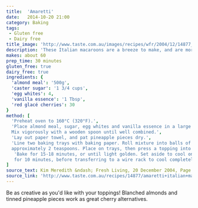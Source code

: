 ```yaml
---
title:  'Amaretti'
date:   2014-10-20 21:00
category: Baking
tags:
 - Gluten free
 - Dairy free
title_image: 'http://www.taste.com.au/images/recipes/wfr/2004/12/14877_l.jpg'
description: 'These Italian macaroons are a breeze to make, and are more filling than average cookie.'
makes: about 60
prep_time: 30 minutes
gluten_free: true
dairy_free: true
ingredients: {
  'almond meal': '500g',
  'caster sugar': '1 3/4 cups',
  'egg whites': 4,
  'vanilla essence': '1 Tbsp',
  'red glacé cherries': 30
}
method: [
  'Preheat oven to 160°C (320°F).',
  'Place almond meal, sugar, egg whites and vanilla essence in a large bowl.
  Mix vigorously with a wooden spoon until well combined.',
  'Lay out paper towel, and pat pineapple pieces dry.',
  'Line two baking trays with baking paper. Roll mixture into balls of
  approximately 2 teaspoons. Place on trays, then press a topping into each.',
   'Bake for 15-18 minutes, or until light golden. Set aside to cool on trays
   for 10 minutes, before transferring to a wire rack to cool completely.'
]
source_text: Kim Meredith &ndash; Fresh Living, 20 December 2004, Page 46
source_link: 'http://www.taste.com.au/recipes/14877/amaretti+italian+macaroons'
---
```

Be as creative as you'd like with your toppings! Blanched almonds and
tinned pineapple pieces work as great cherry alternatives.
